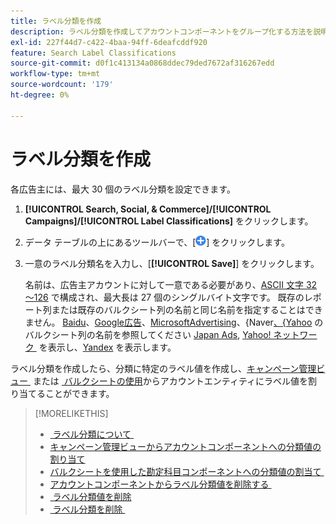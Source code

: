 ```yaml
---
title: ラベル分類を作成
description: ラベル分類を作成してアカウントコンポーネントをグループ化する方法を説明します。
exl-id: 227f44d7-c422-4baa-94ff-6deafcddf920
feature: Search Label Classifications
source-git-commit: d0f1c413134a0868ddec79ded7672af316267edd
workflow-type: tm+mt
source-wordcount: '179'
ht-degree: 0%

---
```


# ラベル分類を作成

各広告主には、最大 30 個のラベル分類を設定できます。

1. **[!UICONTROL Search, Social, & Commerce]/[!UICONTROL Campaigns]/[!UICONTROL Label Classifications]** をクリックします。

1. データ テーブルの上にあるツールバーで、[![&#x200B; 作成 &#x200B;](/help/search-social-commerce/assets/add.png " 作成 ")] をクリックします。

1. 一意のラベル分類名を入力し、[**[!UICONTROL Save]**] をクリックします。

   名前は、広告主アカウントに対して一意である必要があり、[ASCII 文字 32～126](https://www.asciitable.com/) で構成され、最大長は 27 個のシングルバイト文字です。 既存のレポート列または既存のバルクシート列の名前と同じ名前を指定することはできません。 [Baidu](/help/search-social-commerce/campaign-management/bulksheets/bulksheet-data-formats/bulksheet-data-baidu.md)、[Google広告 &#x200B;](/help/search-social-commerce/campaign-management/bulksheets/bulksheet-data-formats/bulksheet-data-google.md)、[MicrosoftAdvertising](/help/search-social-commerce/campaign-management/bulksheets/bulksheet-data-formats/bulksheet-data-microsoft.md)、&lbrace;Naver[、&lbrace;Yahoo](/help/search-social-commerce/campaign-management/bulksheets/bulksheet-data-formats/bulksheet-data-naver.md) のバルクシート列の名前を参照してください [&#x200B; Japan Ads](/help/search-social-commerce/campaign-management/bulksheets/bulksheet-data-formats/bulksheet-data-yahoo-japan.md), [Yahoo! ネットワーク &#x200B;](/help/search-social-commerce/campaign-management/bulksheets/bulksheet-data-formats/bulksheet-data-yahoo-display-network.md) を表示し、[Yandex](/help/search-social-commerce/campaign-management/bulksheets/bulksheet-data-formats/bulksheet-data-yandex.md) を表示します。

ラベル分類を作成したら、分類に特定のラベル値を作成し、[&#x200B; キャンペーン管理ビュー &#x200B;](classification-values-assign-campaign-management.md) または [&#x200B; バルクシートの使用 &#x200B;](classification-values-assign-bulksheets.md) からアカウントエンティティにラベル値を割り当てることができます。

>[!MORELIKETHIS]
>
>* [&#x200B; ラベル分類について &#x200B;](classification-about.md)
>* [&#x200B; キャンペーン管理ビューからアカウントコンポーネントへの分類値の割り当て &#x200B;](classification-values-assign-campaign-management.md)
>* [&#x200B; バルクシートを使用した勘定科目コンポーネントへの分類値の割当て &#x200B;](classification-values-assign-bulksheets.md)
>* [&#x200B; アカウントコンポーネントからラベル分類値を削除する &#x200B;](classification-values-remove.md)
>* [&#x200B; ラベル分類値を削除 &#x200B;](classification-values-delete.md)
>* [&#x200B; ラベル分類を削除 &#x200B;](classification-delete.md)
